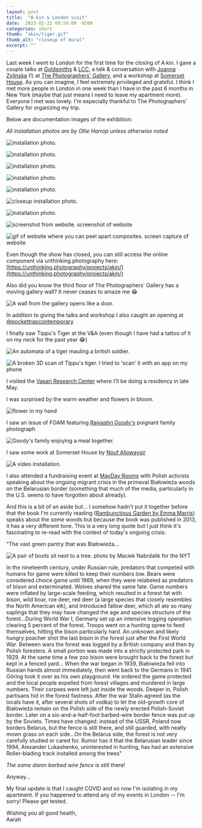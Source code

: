 ```yaml
---
layout: post
title:  "A·kin & London visit"
date:  2023-02-22 09:59:09 -0500
categories: short
thumb: "akin/tiger.gif"
thumb_alt: "closeup of mural"
excerpt: ""
---
```


Last week I went to London for the first time for the closing of A·kin. I gave a couple talks at [Goldsmiths](https://www.instagram.com/digital_arts_computing/) & [LCC](https://www.arts.ac.uk/colleges/london-college-of-communication), a talk & conversation with [Joanna Zylinska](http://www.joannazylinska.net/) (!) at [The Photographers' Gallery](https://thephotographersgallery.org.uk/whats-on/akin-aarati-akkapeddi), and a workshop at [Somerset House](https://www.somersethouse.org.uk/whats-on/click-and-collect-show-me-your-dataset). As you can imagine, I feel extremely privileged and grateful. I think I met more people in London in one week than I have in the past 6 months in New York (maybe that just means I need to leave my apartment more). Everyone I met was lovely. I'm especially thankful to The Photographers' Gallery for organizing my trip.

Below are documentation images of the exhibition:

_All installation photos are by Ollie Harrop unless otherwise noted_

![installation photo.](/fieldnotes/assets/images/akin/2.jpeg)

![installation photo.](/fieldnotes/assets/images/akin/4.jpeg)

![installation photo.](/fieldnotes/assets/images/akin/6.jpeg)

![installation photo.](/fieldnotes/assets/images/akin/1.jpeg)

![installation photo.](/fieldnotes/assets/images/akin/8.jpeg)

![closeup installation photo.](/fieldnotes/assets/images/akin/12.jpeg)

![installation photo.](/fieldnotes/assets/images/akin/10.jpeg)

![screenshot from website.](/fieldnotes/assets/images/akin/web.png)
<span>screenshot of website</span>

![gif of website where you can peel apart composites.](/fieldnotes/assets/images/akin/peel.gif)
<span>screen capture of website</span>

Even though the show has closed, you can still access the online component via unthinking.photography here: [https://unthinking.photography/projects/akin/](https://unthinking.photography/projects/akin/)

Also did you know the third floor of The Photographers' Gallery has a moving gallery wall? It never ceases to amaze me 😂

![A wall from the gallery opens like a door.](/fieldnotes/assets/images/akin/wall.gif)

In addition to giving the talks and workshop I also caught an opening at [@pockettrapcontemporary](https://www.instagram.com/pockettrapcontemporary/)

I finally saw Tippu's Tiger at the V&A (even though I have had a tattoo of it on my neck for the past year 😂)

![An automata of a tiger mauling a british soldier.](/fieldnotes/assets/images/akin/tiger.png)

![A broken 3D scan of Tippu's tiger.](/fieldnotes/assets/images/akin/tiger.gif)
<span>I tried to 'scan' it with an app on my phone</span>

I visited the [Vasari Research Center](http://www7.bbk.ac.uk/vasari/) where I'll be doing a residency in late May.

I was surprised by the warm weather and flowers in bloom.

![flower in my hand](/fieldnotes/assets/images/akin/flower.png)

I saw an issue of FOAM featuring [Rajyashri Goody's](http://www.rajyashrigoody.com/) poignant family photograph 

![Goody's family enjoying a meal together.](/fieldnotes/assets/images/akin/raj.png)

I saw some work at Somerset House by [Nouf Aljowaysir](http://www.noufaljowaysir.com/)

![A video installation.](/fieldnotes/assets/images/akin/nouf.png)

I also attended a fundraising event at [MayDay Rooms](https://maydayrooms.org/event/fundraiser-for-no-border-activists-in-the-polish-belarusian-woods/) with Polish activists speaking about the ongoing migrant crisis in the primeval Białowieża woods on the Belarusian border (something that much of the media, particularly in the U.S. seems to have forgotten about already). 

And this is a bit of an aside but...
I somehow hadn't put it together before that the book I'm currently reading ([Rambunctious Garden by Emma Marris](https://www.bloomsbury.com/us/rambunctious-garden-9781608194544/)) speaks about the _same_ woods but because the book was published in 2013, it has a very different tone. This is a very long quote but I just think it's fascinating to re-read with the context of today's ongoing crisis:

"The vast green pantry that was Białowieża...

![A pair of boots sit next to a tree.](/fieldnotes/assets/images/akin/maciek_Nabrdalik.jpeg)
<span>photo by Maciek Nabrdalik for the NYT</span>

In the nineteenth century, under Russian rule, predators that competed with humans for game were killed to keep their numbers low. Bears were considered choice game until 1869, when they were relabeled as predators of bison and exterminated. Wolves shared the same fate. Game numbers were inflated by large-scale feeding, which resulted in a forest fat with bison, wild boar, roe deer, red deer (a large species that closely resembles the North American elk), and introduced fallow deer, which all ate so many saplings that they may have changed the age and species structure of the forest...During World War I, Germany set up an intensive logging operation clearing 5 percent of the forest. Troops went on a hunting spree to feed themselves, hitting the bison particularly hard. An unknown and likely hungry poacher shot the last bison in the forest just after the First World War. Between wars the forest was logged by a British company and then by Polish foresters. A small portion was made into a strictly protected park in 1929. At the same time a few zoo bison were brought back to the forest but kept in a fenced yard... When the war began in 1939, Białowieża fell into Russian hands almost immediately, then went back to the Germans in 1941. Göring took it over as his own playground. He ordered the game protected and the local people expelled from forest villages and murdered in large numbers. Their corpses were left just inside the woods. Deeper in, Polish partisans hid in the forest fastness. After the war Stalin agreed (as the locals have it, after several shots of vodka) to let the old-growth core of Białowieża remain on the Polish side of the newly erected Polish-Soviet border. Later on a six-and-a-half-foot barbed-wire border fence was put up by the Soviets. Times have changed: instead of the USSR, Poland now borders Belarus, but the fence is still there, and still guarded, with neatly mown grass on each side...On the Belarus side, the forest is not very carefully studied or cared for. Rumor has it that the Belarusian leader since 1994, Alexander Lukashenko, uninterested in hunting, has had an extensive Roller-blading track installed among the trees"

_The same damn barbed wire fence_ is still there!

Anyway...

My final update is that I caught COVID and so now I'm isolating in my apartment. If you happened to attend any of my events in London -- I'm sorry! Please get tested.

Wishing you all good health,<br>
Aarati